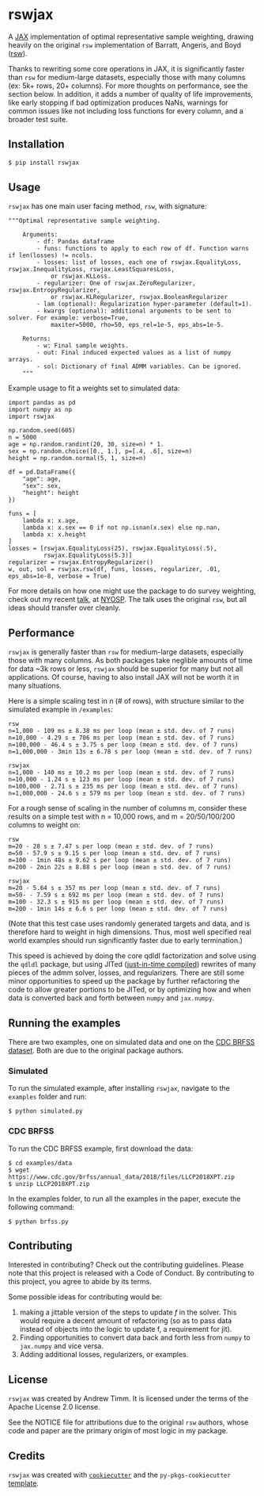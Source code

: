 # rswjax

A [JAX](https://github.com/google/jax) implementation of optimal representative sample weighting, drawing heavily on the original `rsw` implementation of Barratt, Angeris, and Boyd ([rsw](https://github.com/cvxgrp/rsw/tree/master)).

Thanks to rewriting some core operations in JAX, it is significantly faster than `rsw` for medium-large datasets, especially those with many columns (ex: 5k+ rows, 20+ columns). For more thoughts on performance, see the section below. In addition,
it adds a number of quality of life improvements, like early stopping if bad optimization produces NaNs, warnings for common issues like not including loss functions for every column, and a
broader test suite.

## Installation

```bash
$ pip install rswjax
```

## Usage
`rswjax` has one main user facing method, `rsw`, with signature:
```{python}
"""Optimal representative sample weighting.

    Arguments:
        - df: Pandas dataframe
        - funs: functions to apply to each row of df. Function warns if len(losses) != ncols.
        - losses: list of losses, each one of rswjax.EqualityLoss, rswjax.InequalityLoss, rswjax.LeastSquaresLoss,
            or rswjax.KLLoss.
        - regularizer: One of rswjax.ZeroRegularizer, rswjax.EntropyRegularizer,
            or rswjax.KLRegularizer, rswjax.BooleanRegularizer
        - lam (optional): Regularization hyper-parameter (default=1).
        - kwargs (optional): additional arguments to be sent to solver. For example: verbose=True,
            maxiter=5000, rho=50, eps_rel=1e-5, eps_abs=1e-5.

    Returns:
        - w: Final sample weights.
        - out: Final induced expected values as a list of numpy arrays.
        - sol: Dictionary of final ADMM variables. Can be ignored.
    """
```

Example usage to fit a weights set to simulated data:
```{python}
import pandas as pd
import numpy as np
import rswjax

np.random.seed(605)
n = 5000
age = np.random.randint(20, 30, size=n) * 1.
sex = np.random.choice([0., 1.], p=[.4, .6], size=n)
height = np.random.normal(5, 1, size=n)

df = pd.DataFrame({
    "age": age,
    "sex": sex,
    "height": height
})

funs = [
    lambda x: x.age,
    lambda x: x.sex == 0 if not np.isnan(x.sex) else np.nan,
    lambda x: x.height
]
losses = [rswjax.EqualityLoss(25), rswjax.EqualityLoss(.5),
          rswjax.EqualityLoss(5.3)]
regularizer = rswjax.EntropyRegularizer()
w, out, sol = rswjax.rsw(df, funs, losses, regularizer, .01, eps_abs=1e-8, verbose = True)
```

For more details on how one might use the package to do survey weighting, check out my recent [talk](https://andytimm.github.io/posts/NYSOPM_talk_regularized_raking/NYOSPM_talk.html), at [NYOSP](https://nyhackr.org/index.html). The talk uses the original `rsw`, but all ideas should transfer over cleanly.

## Performance

`rswjax` is generally faster than `rsw` for medium-large datasets, especially those with many columns. As both packages take neglible amounts of time for data ~3k rows or less,
`rswjax` should be superior for many but not all applications. Of course, having to also install JAX will not be worth it in many situations.

Here is a simple scaling test in n (# of rows), with structure similar to the simulated example in `/examples`:

```
rsw
n=1,000 - 109 ms ± 8.38 ms per loop (mean ± std. dev. of 7 runs)
n=10,000 - 4.29 s ± 706 ms per loop (mean ± std. dev. of 7 runs)
n=100,000 - 46.4 s ± 3.75 s per loop (mean ± std. dev. of 7 runs)
n=1,000,000 - 3min 13s ± 6.78 s per loop (mean ± std. dev. of 7 runs)

rswjax
n=1,000 - 140 ms ± 10.2 ms per loop (mean ± std. dev. of 7 runs)
n=10,000 - 1.24 s ± 123 ms per loop (mean ± std. dev. of 7 runs)
n=100,000 - 2.71 s ± 235 ms per loop (mean ± std. dev. of 7 runs)
n=1,000,000 - 24.6 s ± 579 ms per loop (mean ± std. dev. of 7 runs)
```

For a rough sense of scaling in the number of columns m, consider these results on a simple test with n = 10,000 rows, and m = 20/50/100/200 columns to weight on:

```
rsw
m=20 - 28 s ± 7.47 s per loop (mean ± std. dev. of 7 runs)
m=50 - 57.9 s ± 9.15 s per loop (mean ± std. dev. of 7 runs)
m=100 - 1min 48s ± 9.62 s per loop (mean ± std. dev. of 7 runs)
m=200 - 2min 22s ± 8.88 s per loop (mean ± std. dev. of 7 runs)

rswjax
m=20 - 5.64 s ± 357 ms per loop (mean ± std. dev. of 7 runs)
m=50- - 7.59 s ± 692 ms per loop (mean ± std. dev. of 7 runs)
m=100 - 32.3 s ± 915 ms per loop (mean ± std. dev. of 7 runs)
m=200 - 1min 14s ± 6.6 s per loop (mean ± std. dev. of 7 runs)
```

(Note that this test case uses randomly generated targets and data, and is therefore hard to weight in high dimensions. Thus, most well specified real world examples
should run significantly faster due to early termination.)

This speed is achieved by doing the core qdldl factorization and solve using the `qdldl` package, but using JITed ([just-in-time compiled](https://github.com/google/jax?tab=readme-ov-file#compilation-with-jit)) rewrites of many pieces of the admm solver, losses, and regularizers. There are still some minor opportunities to speed up the package by further refactoring the code to allow greater portions to be JITed, or by optimizing how and when data is converted back and forth between `numpy` and `jax.numpy`.

## Running the examples

There are two examples, one on simulated data and one on the [CDC BRFSS dataset](https://stanford.edu/~boyd/papers/optimal_representative_sampling.html). Both are due to the original package authors.

### Simulated
To run the simulated example, after installing `rswjax`, navigate to the `examples` folder and run:
```
$ python simulated.py
```

### CDC BRFSS
To run the CDC BRFSS example, first download the data:
```
$ cd examples/data
$ wget https://www.cdc.gov/brfss/annual_data/2018/files/LLCP2018XPT.zip
$ unzip LLCP2018XPT.zip
```

In the examples folder, to run all the examples in the paper, execute the following command:
```
$ python brfss.py
```


## Contributing

Interested in contributing? Check out the contributing guidelines. Please note that this project is released with a Code of Conduct. By contributing to this project, you agree to abide by its terms.

Some possible ideas for contributing would be:
1. making a jittable version of the steps to update *f* in the solver. This would require a decent amount of refactoring (so as to pass data instead of objects into the logic to update f, a requirement for jit).
2. Finding opportunities to convert data back and forth less from  `numpy` to `jax.numpy` and vice versa.
3. Adding additional losses, regularizers, or examples.

## License

`rswjax` was created by Andrew Timm. It is licensed under the terms of the Apache License 2.0 license.

See the NOTICE file for attributions due to the original `rsw` authors, whose code and paper are the primary origin of most logic in my package.

## Credits

`rswjax` was created with [`cookiecutter`](https://cookiecutter.readthedocs.io/en/latest/) and the `py-pkgs-cookiecutter` [template](https://github.com/py-pkgs/py-pkgs-cookiecutter).
